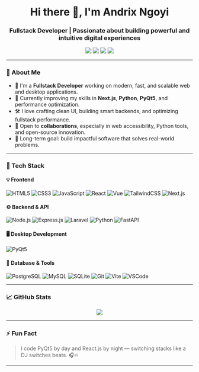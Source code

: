<h1 align="center">Hi there 👋, I'm Andrix Ngoyi</h1>
<h3 align="center">Fullstack Developer | Passionate about building powerful and intuitive digital experiences</h3>

<p align="center">
  <a href="https://andrixngoyi.vercel.app" target="_blank"><img src="https://img.shields.io/badge/Portfolio-%23000000.svg?style=for-the-badge&logo=firefox&logoColor=white"/></a>
  <a href="mailto:andrixngoyi243@gmail.com"><img src="https://img.shields.io/badge/Email-%23D14836.svg?style=for-the-badge&logo=gmail&logoColor=white"/></a>
  <a href="https://www.linkedin.com/in/andrix-ngoyi-469662321" target="_blank"><img src="https://img.shields.io/badge/LinkedIn-%230077B5.svg?style=for-the-badge&logo=linkedin&logoColor=white"/></a>
  <a href="https://github.com/AndrixNg1" target="_blank"><img src="https://img.shields.io/badge/GitHub-%23121011.svg?style=for-the-badge&logo=github&logoColor=white"/></a>
</p>

---

### 🚀 About Me

- 🧠 I'm a **Fullstack Developer** working on modern, fast, and scalable web and desktop applications.
- 🌱 Currently improving my skills in **Next.js**, **Python**, **PyQt5**, and performance optimization.
- 🛠️ I love crafting clean UI, building smart backends, and optimizing fullstack performance.
- 🤝 Open to **collaborations**, especially in web accessibility, Python tools, and open-source innovation.
- 🎯 Long-term goal: build impactful software that solves real-world problems.

---

### 🧠 Tech Stack

#### 💡 Frontend
![HTML5](https://img.shields.io/badge/HTML5-E34F26?style=flat&logo=html5&logoColor=white)
![CSS3](https://img.shields.io/badge/CSS3-1572B6?style=flat&logo=css3&logoColor=white)
![JavaScript](https://img.shields.io/badge/JavaScript-F7DF1E?style=flat&logo=javascript&logoColor=black)
![React](https://img.shields.io/badge/React-20232A?style=flat&logo=react&logoColor=61DAFB)
![Vue](https://img.shields.io/badge/Vue.js-35495E?style=flat&logo=vue.js&logoColor=4FC08D)
![TailwindCSS](https://img.shields.io/badge/TailwindCSS-06B6D4?style=flat&logo=tailwind-css&logoColor=white)
![Next.js](https://img.shields.io/badge/Next.js-000000?style=flat&logo=next.js&logoColor=white)

#### ⚙️ Backend & API
![Node.js](https://img.shields.io/badge/Node.js-339933?style=flat&logo=nodedotjs&logoColor=white)
![Express.js](https://img.shields.io/badge/Express.js-000000?style=flat&logo=express&logoColor=white)
![Laravel](https://img.shields.io/badge/Laravel-FF2D20?style=flat&logo=laravel&logoColor=white)
![Python](https://img.shields.io/badge/Python-3776AB?style=flat&logo=python&logoColor=white)
![FastAPI](https://img.shields.io/badge/FastAPI-005571?style=flat&logo=fastapi)

#### 🖥️ Desktop Development
![PyQt5](https://img.shields.io/badge/PyQt5-41CD52?style=flat&logo=python&logoColor=white)

#### 🧩 Database & Tools
![PostgreSQL](https://img.shields.io/badge/PostgreSQL-336791?style=flat&logo=postgresql&logoColor=white)
![MySQL](https://img.shields.io/badge/MySQL-4479A1?style=flat&logo=mysql&logoColor=white)
![SQLite](https://img.shields.io/badge/SQLite-003B57?style=flat&logo=sqlite&logoColor=white)
![Git](https://img.shields.io/badge/Git-F05032?style=flat&logo=git&logoColor=white)
![Vite](https://img.shields.io/badge/Vite-646CFF?style=flat&logo=vite&logoColor=white)
![VSCode](https://img.shields.io/badge/VSCode-007ACC?style=flat&logo=visual-studio-code&logoColor=white)

---

### 📈 GitHub Stats

<p align="center">
  <img src="https://github-readme-stats.vercel.app/api?username=AndrixNg1&show_icons=true&theme=radical&cache_seconds=30" />
</p>

---

### ⚡ Fun Fact

> I code PyQt5 by day and React.js by night — switching stacks like a DJ switches beats. 🎧🔥

---

